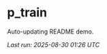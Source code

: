 # p_train

Auto-updating README demo.

<!--START_SECTION:status-->
_Last run: 2025-08-30 01:26 UTC_
<!--END_SECTION:status-->




































































































































































































































